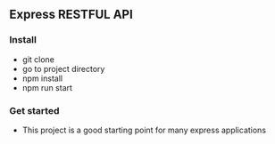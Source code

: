 ## Express RESTFUL API

### Install
* git clone
* go to project directory
* npm install
* npm run start

### Get started
* This project is a good starting point for many express applications